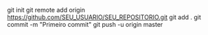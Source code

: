 git init
git remote add origin https://github.com/SEU_USUARIO/SEU_REPOSITORIO.git
git add .
git commit -m "Primeiro commit"
git push -u origin master

